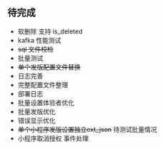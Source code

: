 ## 待完成

- 软删除 支持 is_deleted
- kafka 性能测试
- ~~sql 文件校检~~
- 批量测试
- ~~单个发版配置文件替换~~
- 日志完善
- 完整配置文件整理
- 部署日志
- 批量设置体验者优化
- 批量发版优化
- 错误显示优化
- ~~单个小程序发版设置独立ext_json~~ 待测试批量情况
- 小程序取消授权 事件处理
